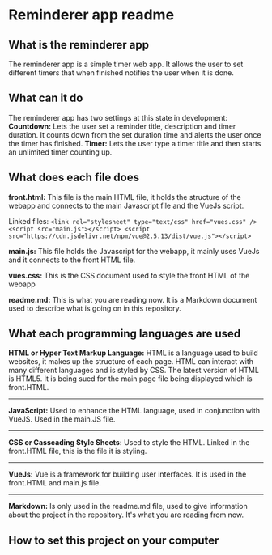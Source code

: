 # Reminderer app readme

## What is the reminderer app

The reminderer app is a simple timer web app. It allows the user to set different timers that when finished notifies the user when it is done.

## What can it do

The reminderer app has two settings at this state in development:
**Countdown:** Lets the user set a reminder title, description and timer duration. It counts down from the set duration time and alerts the user once the timer has finished.
**Timer:** Lets the user type a timer title and then starts an unlimited timer counting up.

## What does each file does

**front.html:** This file is the main HTML file, it holds the structure of the webapp and connects to the main Javascript file and the VueJs script.

Linked files: `<link rel="stylesheet" type="text/css" href="vues.css" /> <script src="main.js"></script> <script src="https://cdn.jsdelivr.net/npm/vue@2.5.13/dist/vue.js"></script>`

**main.js:** This file holds the Javascript for the webapp, it mainly uses VueJs and it connects to the front HTML file.

**vues.css:** This is the CSS document used to style the front HTML of the webapp

**readme.md:** This is what you are reading now. It is a Markdown document used to describe what is going on in this repository.

## What each programming languages are used

**HTML or Hyper Text Markup Language:** HTML is a language used to build websites, it makes up the structure of each page. HTML can interact with many different languages and is styled by CSS. The latest version of HTML is HTML5. It is being sued for the main page file being displayed which is front.HTML.

---

**JavaScript:** Used to enhance the HTML language, used in conjunction with VueJS. Used in the main.JS file.

---

**CSS or Casscading Style Sheets:** Used to style the HTML. Linked in the front.HTML file, this is the file it is styling.

---

**VueJs:** Vue is a framework for building user interfaces. It is used in the front.HTML and main.js file.

---

**Markdown:** Is only used in the readme.md file, used to give information about the project in the repository. It's what you are reading from now.

## How to set this project on your computer
